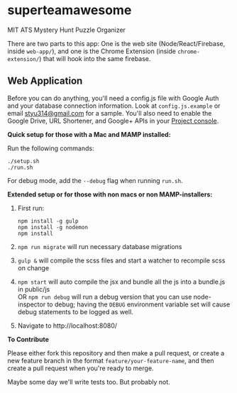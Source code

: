 # superteamawesome
MIT ATS Mystery Hunt Puzzle Organizer

There are two parts to this app: One is the web site (Node/React/Firebase, inside `web-app/`), and one is the Chrome Extension (inside `chrome-extension/`) that will hook into the same firebase.

## Web Application

Before you can do anything, you'll need a config.js file with Google Auth and your database connection information. Look at `config.js.example` or email styu314@gmail.com for a sample. You'll also need to enable the Google Drive, URL Shortener, and Google+ APIs in your [Project console](https://console.developers.google.com/project).

**Quick setup for those with a Mac and MAMP installed:**

Run the following commands:

```
./setup.sh
./run.sh
```

For debug mode, add the `--debug` flag when running `run.sh`.

**Extended setup or for those with non macs or non MAMP-installers:**

1. First run:
   ```
   npm install -g gulp
   npm install -g nodemon
   npm install
   ```

2. `npm run migrate` will run necessary database migrations
3. `gulp &` will compile the scss files and start a watcher to recompile scss on change
4. `npm start` will auto compile the jsx and bundle all the js into a bundle.js in public/js  
OR `npm run debug` will run a debug version that you can use node-inspector to debug; having the `DEBUG` environment variable set will cause debug statements to be logged as well.
5. Navigate to http://localhost:8080/

**To Contribute**

Please either fork this repository and then make a pull request, or create a new feature branch in the format `feature/your-feature-name`, and then create a pull request when you're ready to merge.

Maybe some day we'll write tests too. But probably not.
